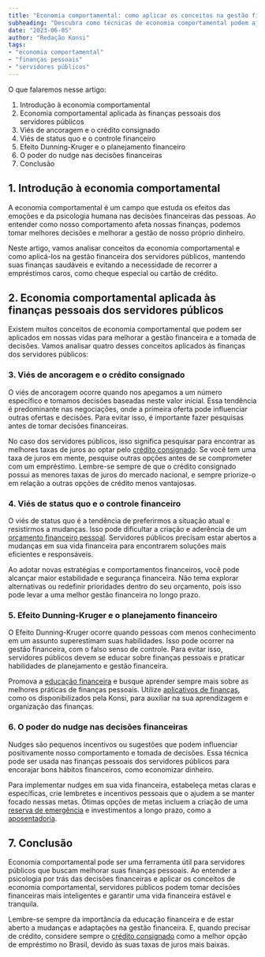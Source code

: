 ```yaml
---
title: "Economia comportamental: como aplicar os conceitos na gestão financeira do servidor público"
subheading: "Descubra como técnicas de economia comportamental podem ajudar servidores públicos a terem um melhor controle financeiro e tomarem decisões financeiras mais inteligentes."
date: "2023-06-05"
author: "Redação Konsi"
tags:
- "economia comportamental"
- "finanças pessoais"
- "servidores públicos"
---
```


O que falaremos nesse artigo:

1. Introdução à economia comportamental
2. Economia comportamental aplicada às finanças pessoais dos servidores públicos
3. Viés de ancoragem e o crédito consignado
4. Viés de status quo e o controle financeiro
5. Efeito Dunning-Kruger e o planejamento financeiro
6. O poder do nudge nas decisões financeiras
7. Conclusão

## 1. Introdução à economia comportamental

A economia comportamental é um campo que estuda os efeitos das emoções e da psicologia humana nas decisões financeiras das pessoas. Ao entender como nosso comportamento afeta nossas finanças, podemos tomar melhores decisões e melhorar a gestão de nosso próprio dinheiro.

Neste artigo, vamos analisar conceitos da economia comportamental e como aplicá-los na gestão financeira dos servidores públicos, mantendo suas finanças saudáveis e evitando a necessidade de recorrer a empréstimos caros, como cheque especial ou cartão de crédito.

## 2. Economia comportamental aplicada às finanças pessoais dos servidores públicos

Existem muitos conceitos de economia comportamental que podem ser aplicados em nossas vidas para melhorar a gestão financeira e a tomada de decisões. Vamos analisar quatro desses conceitos aplicados às finanças dos servidores públicos:

### 3. Viés de ancoragem e o crédito consignado

O viés de ancoragem ocorre quando nos apegamos a um número específico e tomamos decisões baseadas neste valor inicial. Essa tendência é predominante nas negociações, onde a primeira oferta pode influenciar outras ofertas e decisões. Para evitar isso, é importante fazer pesquisas antes de tomar decisões financeiras.

No caso dos servidores públicos, isso significa pesquisar para encontrar as melhores taxas de juros ao optar pelo [crédito consignado](/7-dicas-para-conseguir-a-menor-taxa-de-juros-no-consignado.md). Se você tem uma taxa de juros em mente, pesquise outras opções antes de se comprometer com um empréstimo. Lembre-se sempre de que o crédito consignado possui as menores taxas de juros do mercado nacional, e sempre priorize-o em relação a outras opções de crédito menos vantajosas.

### 4. Viés de status quo e o controle financeiro

O viés de status quo é a tendência de preferirmos a situação atual e resistirmos a mudanças. Isso pode dificultar a criação e aderência de um [orçamento financeiro pessoal](/como-criar-e-seguir-um-oramento-financeiro-pessoal-para-servidores-pblicos.md). Servidores públicos precisam estar abertos a mudanças em sua vida financeira para encontrarem soluções mais eficientes e responsáveis.

Ao adotar novas estratégias e comportamentos financeiros, você pode alcançar maior estabilidade e segurança financeira. Não tema explorar alternativas ou redefinir prioridades dentro do seu orçamento, pois isso pode levar a uma melhor gestão financeira no longo prazo.

### 5. Efeito Dunning-Kruger e o planejamento financeiro

O Efeito Dunning-Kruger ocorre quando pessoas com menos conhecimento em um assunto superestimam suas habilidades. Isso pode ocorrer na gestão financeira, com o falso senso de controle. Para evitar isso, servidores públicos devem se educar sobre finanças pessoais e praticar habilidades de planejamento e gestão financeira.

Promova a [educação financeira](/a-importncia-da-educao-financeira-para-servidores-pblicos-e-como-implement-la-em-sua-vida.md) e busque aprender sempre mais sobre as melhores práticas de finanças pessoais. Utilize [aplicativos de finanças](/app-de-emprestimo-para-negativado-qual-e-a-melhor-opcao.md), como os disponibilizados pela Konsi, para auxiliar na sua aprendizagem e organização das finanças.

### 6. O poder do nudge nas decisões financeiras

Nudges são pequenos incentivos ou sugestões que podem influenciar positivamente nosso comportamento e tomada de decisões. Essa técnica pode ser usada nas finanças pessoais dos servidores públicos para encorajar bons hábitos financeiros, como economizar dinheiro.

Para implementar nudges em sua vida financeira, estabeleça metas claras e específicas, crie lembretes e incentivos pessoais que o ajudem a se manter focado nessas metas. Ótimas opções de metas incluem a criação de uma [reserva de emergência](/a-importncia-da-reserva-de-emergncia-e-como-constru-la-com-inteligncia-financeira.md) e investimentos a longo prazo, como a [aposentadoria](/planejamento-financeiro-para-aposentadoria-no-setor-pblico.md).

## 7. Conclusão

Economia comportamental pode ser uma ferramenta útil para servidores públicos que buscam melhorar suas finanças pessoais. Ao entender a psicologia por trás das decisões financeiras e aplicar os conceitos de economia comportamental, servidores públicos podem tomar decisões financeiras mais inteligentes e garantir uma vida financeira estável e tranquila.

Lembre-se sempre da importância da educação financeira e de estar aberto a mudanças e adaptações na gestão financeira. E, quando precisar de crédito, considere sempre o [crédito consignado](/tipos-de-credito-consignado.md) como a melhor opção de empréstimo no Brasil, devido às suas taxas de juros mais baixas.
